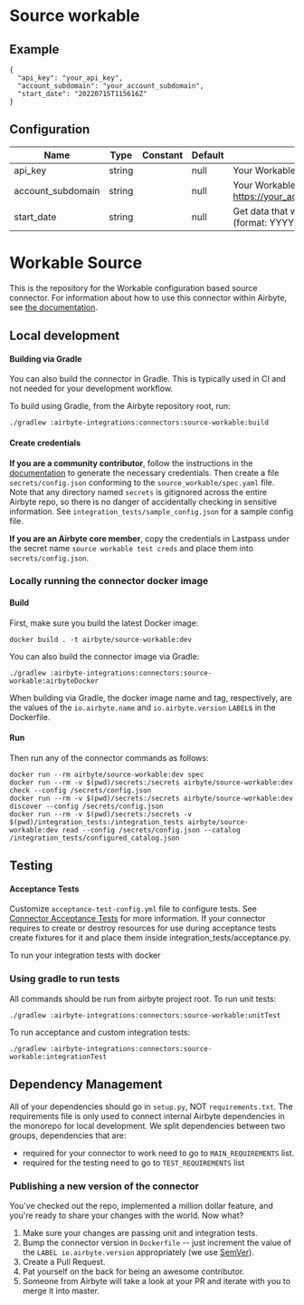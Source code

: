 # Source workable

## Example
```
{
  "api_key": "your_api_key",
  "account_subdomain": "your_account_subdomain",
  "start_date": "20220715T115616Z"
}
```

## Configuration
| Name | Type | Constant | Default | Description |
| --- | --- | --- | --- | --- |
|api_key |string||null|Your Workable API Key. See <a href="https://workable.readme.io/reference/generate-an-access-token">here</a>.|
|account_subdomain |string||null|Your Workable account subdomain, e.g. https://your_account_subdomain.workable.com.|
|start_date |string||null|Get data that was created since this date (format: YYYYMMDDTHHMMSSZ).|

# Workable Source

This is the repository for the Workable configuration based source connector.
For information about how to use this connector within Airbyte, see [the documentation](https://docs.airbyte.io/integrations/sources/workable).

## Local development

#### Building via Gradle
You can also build the connector in Gradle. This is typically used in CI and not needed for your development workflow.

To build using Gradle, from the Airbyte repository root, run:
```
./gradlew :airbyte-integrations:connectors:source-workable:build
```

#### Create credentials
**If you are a community contributor**, follow the instructions in the [documentation](https://docs.airbyte.io/integrations/sources/workable)
to generate the necessary credentials. Then create a file `secrets/config.json` conforming to the `source_workable/spec.yaml` file.
Note that any directory named `secrets` is gitignored across the entire Airbyte repo, so there is no danger of accidentally checking in sensitive information.
See `integration_tests/sample_config.json` for a sample config file.

**If you are an Airbyte core member**, copy the credentials in Lastpass under the secret name `source workable test creds`
and place them into `secrets/config.json`.

### Locally running the connector docker image

#### Build
First, make sure you build the latest Docker image:
```
docker build . -t airbyte/source-workable:dev
```

You can also build the connector image via Gradle:
```
./gradlew :airbyte-integrations:connectors:source-workable:airbyteDocker
```
When building via Gradle, the docker image name and tag, respectively, are the values of the `io.airbyte.name` and `io.airbyte.version` `LABEL`s in
the Dockerfile.

#### Run
Then run any of the connector commands as follows:
```
docker run --rm airbyte/source-workable:dev spec
docker run --rm -v $(pwd)/secrets:/secrets airbyte/source-workable:dev check --config /secrets/config.json
docker run --rm -v $(pwd)/secrets:/secrets airbyte/source-workable:dev discover --config /secrets/config.json
docker run --rm -v $(pwd)/secrets:/secrets -v $(pwd)/integration_tests:/integration_tests airbyte/source-workable:dev read --config /secrets/config.json --catalog /integration_tests/configured_catalog.json
```
## Testing

#### Acceptance Tests
Customize `acceptance-test-config.yml` file to configure tests. See [Connector Acceptance Tests](https://docs.airbyte.io/connector-development/testing-connectors/connector-acceptance-tests-reference) for more information.
If your connector requires to create or destroy resources for use during acceptance tests create fixtures for it and place them inside integration_tests/acceptance.py.

To run your integration tests with docker

### Using gradle to run tests
All commands should be run from airbyte project root.
To run unit tests:
```
./gradlew :airbyte-integrations:connectors:source-workable:unitTest
```
To run acceptance and custom integration tests:
```
./gradlew :airbyte-integrations:connectors:source-workable:integrationTest
```

## Dependency Management
All of your dependencies should go in `setup.py`, NOT `requirements.txt`. The requirements file is only used to connect internal Airbyte dependencies in the monorepo for local development.
We split dependencies between two groups, dependencies that are:
* required for your connector to work need to go to `MAIN_REQUIREMENTS` list.
* required for the testing need to go to `TEST_REQUIREMENTS` list

### Publishing a new version of the connector
You've checked out the repo, implemented a million dollar feature, and you're ready to share your changes with the world. Now what?
1. Make sure your changes are passing unit and integration tests.
1. Bump the connector version in `Dockerfile` -- just increment the value of the `LABEL io.airbyte.version` appropriately (we use [SemVer](https://semver.org/)).
1. Create a Pull Request.
1. Pat yourself on the back for being an awesome contributor.
1. Someone from Airbyte will take a look at your PR and iterate with you to merge it into master.
